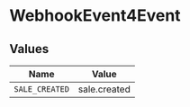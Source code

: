 # WebhookEvent4Event


## Values

| Name           | Value          |
| -------------- | -------------- |
| `SALE_CREATED` | sale.created   |